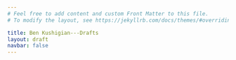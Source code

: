 ```yaml
---
# Feel free to add content and custom Front Matter to this file.
# To modify the layout, see https://jekyllrb.com/docs/themes/#overriding-theme-defaults

title: Ben Kushigian---Drafts
layout: draft
navbar: false
---
```




[rjust-site]:https://people.cs.umass.edu/~rjust/
